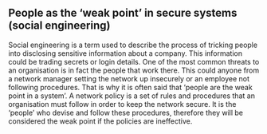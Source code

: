 ## People as the ‘weak point’ in secure systems (social engineering)

Social engineering is a term used to describe the process of tricking people into disclosing sensitive information about a company. This information could be trading secrets or login details. 
One of the most common threats to an organisation is in fact the people that work there. This could anyone from a network manager setting the network up insecurely or an employee not following procedures. That is why it is often said that ‘people are the weak point in a system’. A network policy is a set of rules and procedures that an organisation must follow in order to keep the network secure. It is the ‘people’ who devise and follow these procedures, therefore they will be considered the weak point if the policies are ineffective.